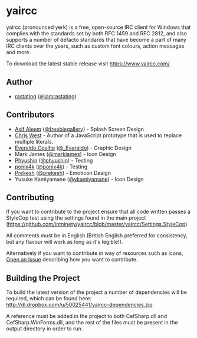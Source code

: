 # yaircc

yaircc (pronounced yerk) is a free, open-source IRC client for Windows that complies with the standards set by both RFC 1459 and RFC 2812, and also supports a number of defacto standards that have become a part of many IRC clients over the years, such as custom font colours, action messages and more.

To download the latest stable release visit https://www.yaircc.com/

## Author
- [rastating](http://blog.intninety.co.uk/) ([@iamrastating](https://twitter.com/iamrastating))

## Contributors
- [Asif Aleem](http://www.freebiesgallery.com/) ([@freebiegallery](https://twitter.com/freebiegallery)) - Splash Screen Design
- [Chris West](http://cwestblog.com/) - Author of a JavaScript prototype that is used to replace multiple literals.
- [Everaldo Coelho](http://www.everaldo.com/) ([@_Everaldo](https://twitter.com/_Everaldo)) - Graphic Design
- Mark James ([@markjames](https://twitter.com/markjames)) - Icon Design
- [Phyushin](https://github.com/phyushin) ([@phyushin](https://twitter.com/phyushin)) - Testing
- [ponix4k](https://github.com/ponix4k) ([@ponix4k](https://twitter.com/ponix4k)) - Testing
- [Prekesh](http://www.prekesh.com/) ([@prekesh](https://twitter.com/prekesh)) - Emoticon Design
- Yusuke Kamiyamane ([@ykamiyamane](http://twitter.com/ykamiyamane)) - Icon Design

## Contributing
If you want to contribute to the project ensure that all code written passes a StyleCop test using the settings found in the main project (https://github.com/intninety/yaircc/blob/master/yaircc/Settings.StyleCop). 

All comments must be in English (British English preferred for consistency, but any flavour will work as long as it's legible!).

Alternatively if you want to contribute in way of resources such as icons, [Open an Issue](https://github.com/rastating/yaircc/issues/new) describing how you want to contribute.

## Building the Project
To build the latest version of the project a number of dependencies will be required, which can be found here: http://dl.dropbox.com/u/50025441/yaircc-dependencies.zip

A reference must be added in the project to both CefSharp.dll and CefSharp.WinForms.dll, and the rest of the files must be present in the output directory in order to run.
